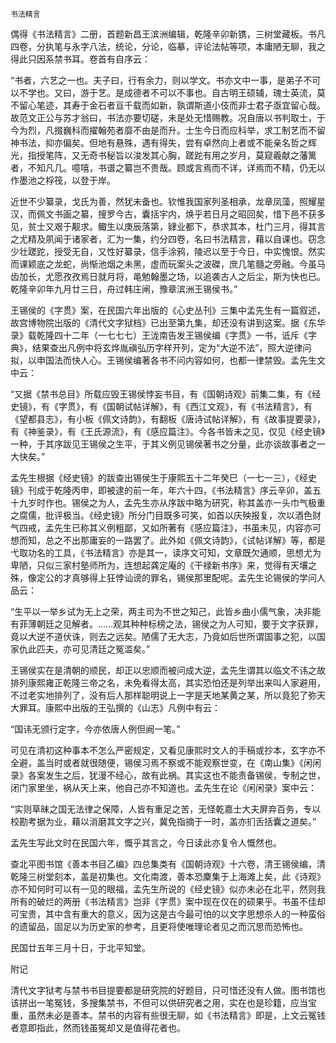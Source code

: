     书法精言 

   偶得《书法精言》二册，首题新昌王滨洲编辑，乾隆辛卯新镌，三树堂藏板。书凡四卷，分执笔与永字八法，统论，分论，临摹，评论法帖等项，本庸陋无聊，我之得此只因系禁书耳。卷首有自序云：

   “书者，六艺之一也。夫子曰，行有余力，则以学文。书亦文中一事，是弟子不可以不学也。又曰，游于艺。是成德者不可以不事也。自古明王硕辅，瑰士英流，莫不留心笔迹，其寿于金石者亘千载而如新，孰谓斯道小伎而非士君子亟宜留心哉。故范文正公与苏才翁曰，书法亦要切磋，未是处无惜赐教。况自唐以书判取士，于今为烈，凡掇巍科而擢翰苑者靡不由是而升。士生今日而应科举，求工制艺而不留神书法，抑亦偏矣。但地有悬殊，遇有得失，尝有卓然向上者或不能亲名哲之辉光，指授笔阵，又无奇书秘旨以浚发其心胸，蹉跎有用之岁月，莫窥羲献之藩篱者，不知凡几。噫嘻，书谱之纂岂不贵哉。顾或言焉而不详，详焉而不精，仍无以作墨池之桴筏，以登于岸。

   近世不少纂录，戈氏为善，然犹未备也。钦惟我国家列圣相承，龙章凤藻，照耀星汉，而佩文书画之纂，搜罗今古，囊括宇内，焕乎若日月之昭回矣，惜下邑不获多见，贫士又艰于觏求。鲰生以庚辰落第，肄业都下，恭求其本，杜门三月，得其言之尤精及夙闻于诸家者，汇为一集，约分四卷，名曰书法精言，藉以自课也。窃念少壮蹉跎，授受无自，又性好纂录，信手涂鸦，陵迟以至于今日，中实愧恨。然实而课颖底之龙蛇，尚惭池烟之未黑，虚而玩案头之波磔，庶几笔髓之旁融。今虽马齿加长，尤愿孜孜焉日就月将，黾勉翰墨之场，以追袭古人之后尘，斯为快也已。乾隆辛卯年九月廿三日，舟过韩庄闸，豫章滨洲王锡侯书。”

   王锡侯的《字贯》案，在民国六年出版的《心史丛刊》三集中孟先生有一篇叙述，故宫博物院出版的《清代文字狱档》已出至第九集，却还没有讲到这案。据《东华录》载乾隆四十二年（一七七七）王泷南告发王锡侯编《字贯》一书，诋斥《字典》，结果查出凡例中将玄烨胤禛弘历字样开列，定为“大逆不法”，照大逆律问拟，以申国法而快人心。王锡侯编著各书不问内容如何，也都一律禁毁。孟先生文中云：

   “又据《禁书总目》所载应毁王锡侯悖妄书目，有《国朝诗观》前集二集，有《经史镜》，有《字贯》，有《国朝试帖详解》，有《西江文观》，有《书法精言》，有《望都县志》，有小板《佩文诗韵》，有翻板《唐诗试帖详解》，有《故事提要录》，有《神鉴录》，有《王氏源流》，有《感应篇注》。今各书皆未之见，仅见《经史镜》一种，于其序跋见王锡侯之生平，于其义例见锡侯著书之分量，此亦谈故事者之一大快矣。”

   孟先生根据《经史镜》的跋查出锡侯生于康熙五十二年癸巳（一七一三），《经史镜》刊成于乾隆丙申，即被逮的前一年，年六十四，《书法精言》序云辛卯，盖五十九岁时作也。锡侯之为人，孟先生亦从序跋中略为研究，称其盖亦一头巾气极重之腐儒，批评极当。《经史镜》所分门目既多可笑，如首以庆殃报复，次以酒色财气四戒，孟先生已称其义例粗鄙，又如所著有《感应篇注》，书虽未见，内容亦可想而知，总之不出那庸妄的一路罢了。此外如《佩文诗韵》，《试帖详解》等，都是弋取功名的工具，《书法精言》亦是其一，读序文可知，文章既欠通顺，思想尤为卑陋，只似三家村塾师所为，连想起龚定庵的《干禄新书序》来，觉得有天壤之殊，像定公的才真够得上狂悖讪谤的罪名，锡侯那里配呢。孟先生论锡侯的学问人品云：

   “生平以一举乡试为无上之荣，两主司为不世之知己，此皆乡曲小儒气象，决非能有菲薄朝廷之见解者。……观其种种标榜之法，锡侯之为人可知，要于文字获罪，竟以大逆不道伏诛，则去之远矣。陋儒了无大志，乃竟如后世所谓国事之犯，以国家仇此匹夫，亦可见清廷之冤滥矣。”

   王锡侯实在是清朝的顺民，却正以忠顺而被问成大逆，孟先生谓其以临文不讳之故排列康熙雍正乾隆三帝之名，未免看得太高，其实恐怕还是列举出来叫人家避用，不过老实地排列了，没有后人那样聪明说上一字是天地某黄之某，所以竟犯了弥天大罪耳。康熙中出版的王弘撰的《山志》凡例中有云：

   “国讳无颁行定字，今亦依唐人例但阙一笔。”

   可见在清初这种事本不怎么严密规定，又看见康熙时文人的手稿或抄本，玄字亦不全避，盖当时或者就很随便，锡侯习焉不察或不能观察世变，在《南山集》《闲闲录》各案发生之后，犹漫不经心，故有此祸。其实这也不能责备锡侯，专制之世，闭门家里坐，祸从天上来，他自己亦不知道也。孟先生在论《闲闲录》案中云：

   “实则草昧之国无法律之保障，人皆有重足之苦，无怪乾嘉士大夫屏弃百务，专以校勘考据为业，藉以消磨其文字之兴，冀免指摘于一时，盖亦扪舌括囊之道矣。”

   孟先生写此文时在民国六年，慨乎其言之，今日读此亦复令人慨然也。

   查北平图书馆《善本书目乙编》四总集类有《国朝诗观》十六卷，清王锡侯编，清乾隆三树堂刻本，盖是初集也。文化南渡，善本恐麇集于上海滩上矣，此《诗观》亦不知何时可以有一见的眼福，孟先生所说的《经史镜》似亦未必在北平，然则我所有的破烂的两册《书法精言》岂非《字贯》案中现在仅在的硕果乎。书虽不佳却可宝贵，其中含有重大的意义，因为这是古今最可怕的以文字思想杀人的一种蛮俗的遗留品，固足以为历史家的参考，且更将使唯理论者见之而沉思而恐怖也。

   民国廿五年三月十日，于北平知堂。

   附记

   清代文字狱考与禁书书目提要都是研究院的好题目，只可惜还没有人做。图书馆也该拼出一笔冤钱，多搜集禁书，不但可以供研究者之用，实在也是珍籍，应当宝重，虽然未必是善本。禁书的内容有些很无聊，如《书法精言》即是，上文云冤钱者意即指此，然而钱虽冤却又是值得花者也。

